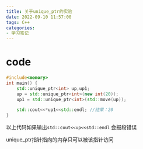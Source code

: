 ```yaml
---
title: 关于unique_ptr的实验
date: 2022-09-10 11:57:00
tags: C++
categories: 
- 学习笔记
---
```

# code

```CPP
#include<memory>
int main() {
    std::unique_ptr<int> up,up1;
    up = std::unique_ptr<int>(new int(20));
    up1 = std::unique_ptr<int>(std::move(up));

    std::cout<<*up1<<std::endl; //结果：20
}
```
<!--more-->
以上代码如果输出`std::cout<<up<<std::endl` 会报段错误

unique_ptr指针指向的内存只可以被该指针访问
